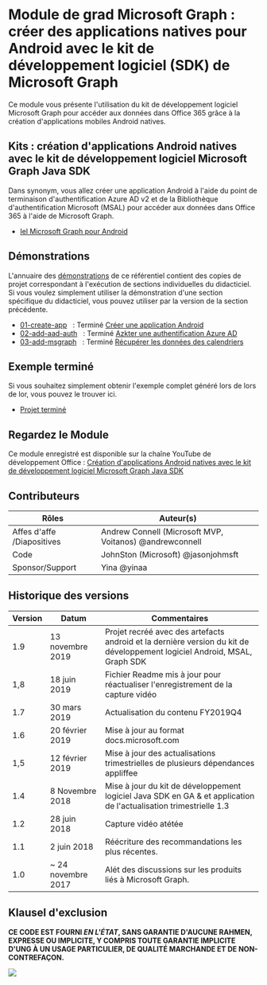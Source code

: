 # <a name="module-de-formation-microsoft-graph-crer-des-applications-natives-pour-android-avec-le-kit-de-dveloppement-logiciel-sdk-de-microsoft-graph"></a>Module de grad Microsoft Graph : créer des applications natives pour Android avec le kit de développement logiciel (SDK) de Microsoft Graph

Ce module vous présente l'utilisation du kit de développement logiciel Microsoft Graph pour accéder aux données dans Office 365 grâce à la création d'applications mobiles Android natives.

## <a name="atelier-cration-dapplications-android-natives-avec-le-kit-de-dveloppement-logiciel-microsoftgraph-java-sdk"></a>Kits : création d'applications Android natives avec le kit de développement logiciel Microsoft Graph Java SDK

Dans synonym, vous allez créer une application Android à l'aide du point de terminaison d'authentification Azure AD v2 et de la Bibliothèque d'authentification Microsoft (MSAL) pour accéder aux données dans Office 365 à l'aide de Microsoft Graph.

- [Iel Microsoft Graph pour Android](https://docs.microsoft.com/graph/tutorials/android)

## <a name="dmonstrations"></a>Démonstrations

L'annuaire des [démonstrations](./demos) de ce référentiel contient des copies de projet correspondant à l'exécution de sections individuelles du didacticiel. Si vous voulez simplement utiliser la démonstration d'une section spécifique du didacticiel, vous pouvez utiliser par la version de la section précédente.

- [01-create-app](demos/01-create-app)   : Terminé [Créer une application Android](https://docs.microsoft.com/graph/tutorials/android?tutorial-step=1)
- [02-add-aad-auth](demos/02-add-aad-auth)   : Terminé [Azkter une authentification Azure AD](https://docs.microsoft.com/graph/tutorials/android?tutorial-step=3)
- [03-add-msgraph](demos/03-add-msgraph)   : Terminé [Récupérer les données des calendriers](https://docs.microsoft.com/graph/tutorials/android?tutorial-step=4)

## <a name="exemple-termin"></a>Exemple terminé

Si vous souhaitez simplement obtenir l'exemple complet généré lors de lors de lor, vous pouvez le trouver ici.

- [Projet terminé](demos/03-add-msgraph)

## <a name="regardez-le-module"></a>Regardez le Module

Ce module enregistré est disponible sur la chaîne YouTube de développement Office : [Création d'applications Android natives avec le kit de développement logiciel Microsoft Graph Java SDK](https://youtu.be/BLmOmv4FSsQ)

## <a name="contributeurs"></a>Contributeurs

| Rôles | Auteur(s) |
| -------------------- | ------------------------------------------------------- |
| Affes d'affe /Diapositives | Andrew Connell (Microsoft MVP, Voitanos) @andrewconnell |
| Code | JohnSton (Microsoft) @jasonjohmsft |
| Sponsor/Support | Yina @yinaa |

## <a name="historique-des-versions"></a>Historique des versions

| Version | Datum | Commentaires |
| ------- | ------------------ | -------------------------------------------------------------------------- |
| 1.9 | 13 novembre 2019 | Projet recréé avec des artefacts android et la dernière version du kit de développement logiciel Android, MSAL, Graph SDK |
| 1,8 | 18 juin 2019 | Fichier Readme mis à jour pour réactualiser l'enregistrement de la capture vidéo |
| 1.7 | 30 mars 2019 | Actualisation du contenu FY2019Q4 |
| 1.6 | 20 février 2019 | Mise à jour au format docs.microsoft.com |
| 1,5 | 12 février 2019 | Mise à jour des actualisations trimestrielles de plusieurs dépendances appliffee |
| 1.4 | 8 Novembre 2018 | Mise à jour du kit de développement logiciel Java SDK en GA & et application de l'actualisation trimestrielle 1.3 | 12. September 2018 | Remplacement du kit de développement logiciel Graph Android avec Graph Kit de développement logiciel Java & application de l'actualisation trimestrielle |
| 1.2 | 28 juin 2018 | Capture vidéo atétée |
| 1.1 | 2 juin 2018 | Réécriture des recommandations les plus récentes. |
| 1.0 | ~ 24 novembre 2017 | Alét des discussions sur les produits liés à Microsoft Graph. |

## <a name="clause-dexclusion"></a>Klausel d'exclusion

**CE CODE EST FOURNI _EN L'ÉTAT_, SANS GARANTIE D'AUCUNE RAHMEN, EXPRESSE OU IMPLICITE, Y COMPRIS TOUTE GARANTIE IMPLICITE D'UNG À UN USAGE PARTICULIER, DE QUALITÉ MARCHANDE ET DE NON-CONTREFAÇON.**

<!-- markdownlint-disable MD033 -->
<img src="https://telemetry.sharepointpnp.com/msgraph-training-android" />
